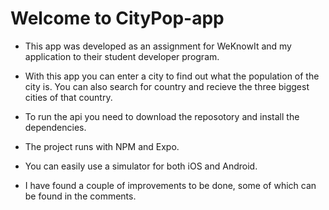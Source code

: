 # Welcome to CityPop-app

- This app was developed as an assignment for WeKnowIt and my application to their student developer program.

- With this app you can enter a city to find out what the population of the city is. You can also search for country and recieve the three biggest cities of that country.

- To run the api you need to download the reposotory and install the dependencies.
- The project runs with NPM and Expo.

- You can easily use a simulator for both iOS and Android.

- I have found a couple of improvements to be done, some of which can be found in the comments.
